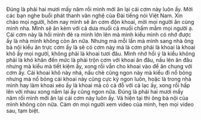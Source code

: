 Đúng là phải hai mươi mấy năm rồi mình mới ăn lại cái cơm này luôn ấy. Mời các bạn nghe buổi phát thanh văn nghệ của Đài tiếng nói Việt Nam. Xin chào mọi người, hôm nay mình sẽ ăn cơm độn khoai, mời mọi người ăn cùng mình nha. Mình sẽ ăn kèm với cả dưa muối cả muối chấm mắm mọi người ạ. Cái cơm này là hồi mình đẻ ra mình lớn lên mà mình kiểu mình có nhớ được ấy là nhà mình không còn ăn nữa. Nhưng mà mỗi lần mà mình sang nhà ông bà nội kiểu ăn trực cơm ấy là sẽ có cơm này mà là cơm phải là khoai là khoai khô ấy mọi người, không phải là khoai tươi đâu. Mình nhớ hồi ý là kiểu không phải là khó khăn đến mức là phải trộn cơm với khoai ăn đâu, nấu lên ăn đâu nhưng mà kiểu mà tiết kiệm ấy, xong rồi vẫn cho khoai vào để ăn chung với cơm ấy. Cái khoai khô này nhá, nấu chè cũng ngon này mà kiểu đi nổ bỏng nhưng mà nổ bỏng cái khoai này cũng cực kỳ ngon luôn, hoặc là trong nhà mình hay làm khoai xéo ấy là khoai mà có cả đỗ với cả lạc ấy, xong rồi hấp lên với nhau xong nắm lại ấy cũng ngon nữa. Đúng là phải hai mươi mấy năm rồi mình mới ăn lại cái cơm này luôn ấy. Và hiện tại thì ông bà nội của mình không còn nữa. Cảm ơn mọi người xem video của mình, hẹn mọi video sau, tạm biệt.